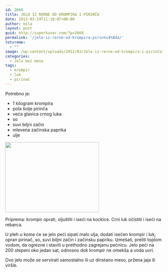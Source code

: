 ```yaml
---
id: 2668
title: JELO IZ RERNE OD KROMPIRA I PIRINČA
date: 2012-03-19T11:18:07+00:00
author: mila
layout: post
guid: http://superkuvar.com/?p=2668
permalink: '/jelo-iz-rerne-od-krompira-pirin%c4%8da/'
totvreme:
  - ""
image: /wp-content/uploads/2012/03/Jelo-iz-rerne-od-krompira-i-pirinča-940x198.jpg
categories:
  - Jela bez mesa
tags:
  - krompir
  - luk
  - pirinač
---
```

Potrebno je:

  * 1 kilogram krompira
  * pola šolje pirinča
  * veća glavica crnog luka
  * so
  * suvi biljni začin
  * mlevena začinska paprika
  * ulje

<img class="alignnone size-medium wp-image-2731" title="Jelo iz rerne od krompira i pirinča" src="//superkuvar.com/wp-content/uploads/2012/03/Jelo-iz-rerne-od-krompira-i-pirin%C4%8Da-300x225.jpg" alt="" width="300" height="225" /> 

Priprema: krompir oprati, oljuštiti i iseći na kockice. Crni luk očistiti i iseći na rebarca.

U pleh u kome će se jelo peći sipati malo ulja, dodati isečen krompir i luk, opran pirinač, so, suvi biljni začin i začinsku papriku. Izmešati, preliti toplom vodom, da ogrezne i staviti u prethodno zagrejanu pećnicu. Jelo peći na 200 stepeni oko jedan sat, odnosno dok krompir ne omekša a voda uvri.

Ovo jelo može se servirati samostalno ili uz dinstano meso, pržena jaja ili viršle.